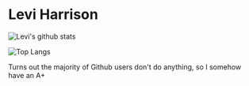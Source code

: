 # Levi Harrison

![Levi's github stats](https://github-readme-stats.vercel.app/api?username=LeviHarrison&count_private=true&show_icons=true)

![Top Langs](https://github-readme-stats.vercel.app/api/top-langs/?username=LeviHarrison)

Turns out the majority of Github users don't do anything, so I somehow have an A+
